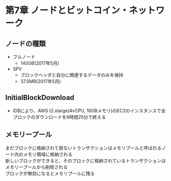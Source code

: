 # 第7章 ノードとビットコイン・ネットワーク
## ノードの種類
- フルノード
    - 140GB(2017年5月)
- SPV
    - ブロックヘッダと自分に関連するデータのみを保持
    - 37.5MB(2017年5月)

## InitialBlockDownload
- IDBにより、AWS t2.xlarge(4vCPU, 16GBメモリ)のEC2のインスタンスで全ブロックのダウンロードを6時間25分で終える

## メモリープール
まだブロックに格納されて居ないトランザクションはメモリプールと呼ばれるノード内のメモリ領域に格納される  
新しいブロックができると、そのブロックに格納されているトランザクションはメモリープールから削除される  
ブロックが無効になるとメモリプールに残る  










































